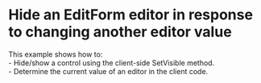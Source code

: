 # Hide an EditForm editor in response to changing another editor value


<p>This example shows how to: <br />
- Hide/show a control using the client-side SetVisible method. <br />
- Determine the current value of an editor in the client code.</p>

<br/>


